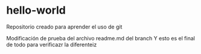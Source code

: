 # hello-world
Repositorio creado para aprender el uso de git

Modificación de prueba del archivo readme.md del branch 
Y esto es el final de todo para verificazr la diferenteiz
